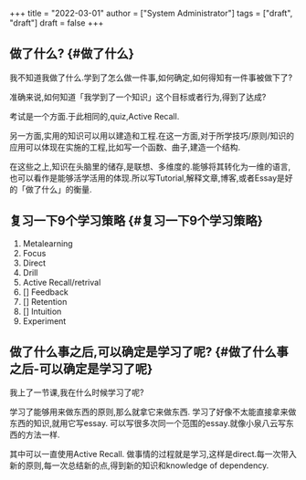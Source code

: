 +++
title = "2022-03-01"
author = ["System Administrator"]
tags = ["draft", "draft"]
draft = false
+++

## 做了什么? {#做了什么}

我不知道我做了什么.学到了怎么做一件事,如何确定,如何得知有一件事被做下了?

准确来说,如何知道「我学到了一个知识」这个目标或者行为,得到了达成?

考试是一个方面.于此相同的,quiz,Active Recall.

另一方面,实用的知识可以用以建造和工程.在这一方面,对于所学技巧/原则/知识的应用可以体现在实施的工程,比如写一个函数、曲子,建造一个结构.

在这些之上,知识在头脑里的储存,是联想、多维度的.能够将其转化为一维的语言,也可以看作是能够活学活用的体现.所以写Tutorial,解释文章,博客,或者Essay是好的「做了什么」的衡量.


## 复习一下9个学习策略 {#复习一下9个学习策略}

1.  Metalearning
2.  Focus
3.  Direct
4.  Drill
5.  Active Recall/retrival
6.  [] Feedback
7.  [] Retention
8.  [] Intuition
9.  Experiment


## 做了什么事之后,可以确定是学习了呢? {#做了什么事之后-可以确定是学习了呢}

我上了一节课,我在什么时候学习了呢?

学习了能够用来做东西的原则,那么就拿它来做东西.
学习了好像不太能直接拿来做东西的知识,就用它写essay.
可以写很多次同一个范围的essay.就像小泉八云写东西的方法一样.

其中可以一直使用Active Recall.
做事情的过程就是学习,这样是direct.每一次带入新的原则,每一次总结新的点,得到新的知识和knowledge of dependency.